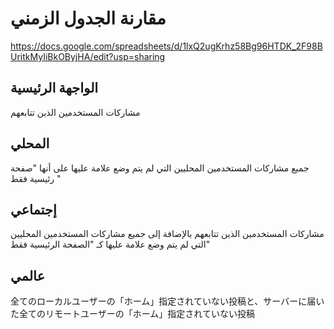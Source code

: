 # مقارنة الجدول الزمني

https://docs.google.com/spreadsheets/d/1lxQ2ugKrhz58Bg96HTDK_2F98BUritkMyIiBkOByjHA/edit?usp=sharing

## الواجهة الرئيسية
مشاركات المستخدمين الذين تتابعهم

## المحلي
جميع مشاركات المستخدمين المحليين التي لم يتم وضع علامة عليها على أنها "صفحة رئيسية فقط "

## إجتماعي
مشاركات المستخدمين الذين تتابعهم بالإضافة إلى جميع مشاركات المستخدمين المحليين التي لم يتم وضع علامة عليها كـ "الصفحة الرئيسية فقط"

## عالمي
全てのローカルユーザーの「ホーム」指定されていない投稿と、サーバーに届いた全てのリモートユーザーの「ホーム」指定されていない投稿
